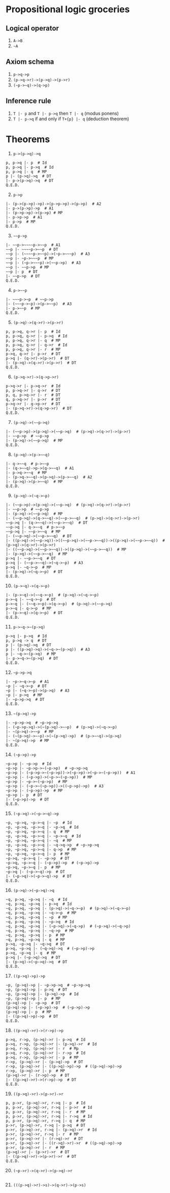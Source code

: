 # Propositional logic groceries

## Logical operator
1. `A->B`
2. `~A`

## Axiom schema
1. `p->q->p`
2. `(p->q->r)->(p->q)->(p->r)`
3. `(~p->~q)->(q->p)`

## Inference rule
1. `T |- p` and `T |- p->q` then `T |- q` (modus ponens)
2. `T |- p->q` if and only if `T+{p} |- q` (deduction theorem)

# Theorems
1. `p->(p->q)->q`
```
p, p->q |- p  # Id
p, p->q |- p->q  # Id
p, p->q |- q  # MP
p |- (p->q)->q  # DT
|- p->(p->q)->q  # DT
Q.E.D.
```

2. `p->p`
```
|- (p->(p->p)->p)->(p->p->p)->(p->p)  # A2
|- p->(p->p)->p  # A1
|- (p->p->p)->(p->p) # MP
|- p->p->p  # A1
|- p->p  # MP
Q.E.D.
```

3. `~~p->p`
```
|- ~~p->~~~~p->~~p  # A1
~~p |- ~~~~p->~~p  # DT
~~p |- (~~~~p->~~p)->(~p->~~~p)  # A3
~~p |- ~p->~~~p  # MP
~~p |- (~p->~~~p)->(~~p->p)  # A3
~~p |- ~~p->p  # MP
~~p |- p  # DT
|- ~~p->p  # DT
Q.E.D.
```

4. `p->~~p`
```
|- ~~~p->~p  # ~~p->p
|- (~~~p->~p)->(p->~~p)  # A3
|- p->~~p  # MP
Q.E.D.
```

5. `(p->q)->(q->r)->(p->r)`
```
p, p->q, q->r |- p  # Id
p, p->q, q->r |- p->q  # Id
p, p->q, q->r |- q  # MP
p, p->q, q->r |- q->r  # Id
p, p->q, q->r |- r  # MP
p->q, q->r |- p->r  # DT
p->q |- (q->r)->(p->r)  # DT
|- (p->q)->(q->r)->(p->r)  # DT
Q.E.D.
```

6. `(p->q->r)->(q->p->r)`
```
p->q->r |- p->q->r  # Id
p, p->q->r |- q->r  # DT
p, q, p->q->r |- r  # DT
q, p->q->r |- p->r  # DT
p->q->r |- q->p->r  # DT
|- (p->q->r)->(q->p->r)  # DT
Q.E.D.
```

7. `(p->q)->(~~p->q)`
```
|- (~~p->p)->(p->q)->(~~p->q)  # (p->q)->(q->r)->(p->r)
|- ~~p->p  # ~~p->p
|- (p->q)->(~~p->q)  # MP
Q.E.D.
```

8. `(p->q)->(p->~~q)`
```
|- q->~~q  # p->~~p
|- (q->~~q)->p->(q->~~q)  # A1
|- p->q->~~q  # MP
|- (p->q->~~q)->(p->q)->(p->~~q)  # A2
|- (p->q)->(p->~~q)  # MP
Q.E.D.
```

9. `(p->q)->(~q->~p)`
```
|- (~~p->p)->(p->q)->(~~p->q)  # (p->q)->(q->r)->(p->r)
|- ~~p->p  # ~~p->p
|- (p->q)->(~~p->q)  # MP
|- (~~p->q)->(q->~~q)->(~~p->~~q)  # (p->q)->(q->r)->(p->r)
~~p->q |- (q->~~q)->(~~p->~~q)  # DT
~~p->q |- q->~~q  # p->~~p
~~p->q |- ~~p->~~q  # MP
|- (~~p->q)->(~~p->~~q)  # DT
|- ((p->q)->(~~p->q))->((~~p->q)->(~~p->~~q))->((p->q)->(~~p->~~q))  # (p->q)->(q->r)->(p->r)
|- ((~~p->q)->(~~p->~~q))->((p->q)->(~~p->~~q))  # MP
|- (p->q)->(~~p->~~q)  # MP
p->q |- ~~p->~~q  # DT
p->q |- (~~p->~~q)->(~q->~p)  # A3
p->q |- ~q->~p  # MP
|- (p->q)->(~q->~p)  # DT
Q.E.D.
```

10. `(p->~q)->(q->~p)`
```
|- (p->~q)->(~~q->~p)  # (p->q)->(~q->~p)
p->~q |- ~~q->~p  # DT
p->~q |- (~~q->~p)->(q->~p)  # (p->q)->(~~p->q)
p->~q |- q->~p  # MP
|- (p->~q)->(q->~p)  # DT
Q.E.D.
```

11. `p->~q->~(p->q)`
```
p->q |- p->q  # Id
p, p->q -> q  # DT
p |- (p->q)->q  # DT
p |- ((p->q)->q)->(~q->~(p->q))  # A3
p |- ~q->~(p->q)  # MP
|- p->~q->~(p->q)  # DT
Q.E.D.
```

12. `~p->p->q`
```
|- ~p->~q->~p  # A1
~p |- ~q->~p  # DT
~p |- (~q->~p)->(p->q)  # A3
~p |- p->q  # MP
|- ~p->p->q  # DT
Q.E.D.
```

13. `~(p->q)->p`
```
|- ~p->p->q  # ~p->p->q
|- (~p->p->q)->(~(p->q)->~~p)  # (p->q)->(~q->~p)
|- ~(p->q)->~~p  # MP
|- (~(p->q)->~~p)->(~(p->q)->p)  # (p->~~q)->(p->q)
|- ~(p->q)->p  # MP
Q.E.D.
```

14. `(~p->p)->p`
```
~p->p |- ~p->p  # Id
~p->p |- ~p->p->~(~p->p)  # ~p->p->q
~p->p |- (~p->p->~(~p->p))->(~p->p)->(~p->~(~p->p))  # A1
~p->p |- (~p->p)->(~p->~(~p->p))  # MP
~p->p |- ~p->~(~p->p)  # MP
~p->p |- (~p->~(~p->p))->((~p->p)->p)  # A3
~p->p |- (~p->p)->p  # MP
~p->p |- p  # DT
|- (~p->p)->p  # DT
Q.E.D.
```

15. `(~p->q)->(~p->~q)->p`
```
~p, ~p->q, ~p->~q |- ~p  # Id
~p, ~p->q, ~p->~q |- ~p->q  # Id
~p, ~p->q, ~p->~q |- q  # MP
~p, ~p->q, ~p->~q |- ~p->~q  # Id
~p, ~p->q, ~p->~q |- ~q  # MP
~p, ~p->q, ~p->~q |- ~q->q->p  # ~p->p->q
~p, ~p->q, ~p->~q |- q->p  # MP
~p, ~p->q, ~p->~q |- p  # MP
~p->q, ~p->~q |- ~p->p  # DT
~p->q, ~p->~q |- (~p->p)->p  # (~p->p)->p
~p->q, ~p->~q |- p  # MP
~p->q |- (~p->~q)->p  # DT
|- (~p->q)->(~p->~q)->p  # DT
Q.E.D.
```

16. `(p->q)->(~p->q)->q`
```
~q, p->q, ~p->q |- ~q  # Id
~q, p->q, ~p->q |- p->q  # Id
~q, p->q, ~p->q |- (p->q)->(~q->~p)  # (p->q)->(~q->~p)
~q, p->q, ~p->q |- ~q->~p  # MP
~q, p->q, ~p->q |- ~p  # MP
~q, p->q, ~p->q |- ~p->q  # Id
~q, p->q, ~p->q |- (~p->q)->(~q->p)  # (~p->q)->(~q->p)
~q, p->q, ~p->q |- ~q->p  # MP
~q, p->q, ~p->q |- p  # MP
~q, p->q, ~p->q |- q  # MP
p->q, ~p->q |- ~q->q  # DT
p->q, ~p->q |- (~q->q)->q  # (~p->p)->p
p->q, ~p->q |- q  # MP
p->q |- (~p->q)->q  # DT
|- (p->q)->(~p->q)->q  # DT
Q.E.D.
```

17. `((p->q)->p)->p`
```
~p, (p->q)->p |- ~p->p->q  # ~p->p->q
~p, (p->q)->p |- p->q  # DT
~p, (p->q)->p |- (p->q)->p  # Id
~p, (p->q)->p |- p  # MP
(p->q)->p |- ~p->p  # DT
(p->q)->p |- (~p->p)->p  # (~p->p)->p
(p->q)->p |- p  # MP
|- ((p->q)->p)->p  # DT
Q.E.D.
```

18. `((p->q)->r)->(r->p)->p`
```
p->q, r->p, (p->q)->r |- p->q  # Id
p->q, r->p, (p->q)->r |- (p->q)->r  # Id
p->q, r->p, (p->q)->r |- r  # Mp
p->q, r->p, (p->q)->r |- r->p  # Id
p->q, r->p, (p->q)->r |- p  # MP
r->p, (p->q)->r |- (p->q)->p  # DT
r->p, (p->q)->r |- ((p->q)->p)->p  # ((p->q)->p)->p
r->p, (p->q)->r |- p  # MP
(p->q)->r |- (r->p)->p  # DT
|- ((p->q)->r)->(r->p)->p  # DT
Q.E.D.
```

19. `((p->q)->r)->(p->r)->r`
```
p, p->r, (p->q)->r, r->q |- p  # Id
p, p->r, (p->q)->r, r->q |- p->r  # Id
p, p->r, (p->q)->r, r->q |- r  # MP
p, p->r, (p->q)->r, r->q |- r->q  # Id
p, p->r, (p->q)->r, r->q |- q  # MP
p->r, (p->q)->r, r->q |- p->q  # DT
p->r, (p->q)->r, r->q |- (p->q)->r  # Id
p->r, (p->q)->r, r->q |- r  # MP
p->r, (p->q)->r |- (r->q)->r  # DT
p->r, (p->q)->r |- ((r->q)->r)->r  # ((p->q)->p)->p
p->r, (p->q)->r |- r  # MP
(p->q)->r |- (p->r)->r  # DT
|- ((p->q)->r)->(p->r)->r  # DT
Q.E.D.
```

20. `(~p->r)->(q->r)->(p->q)->r`
```
```

21. `(((p->q)->r)->s)->(q->r)->(p->s)`
```
```
